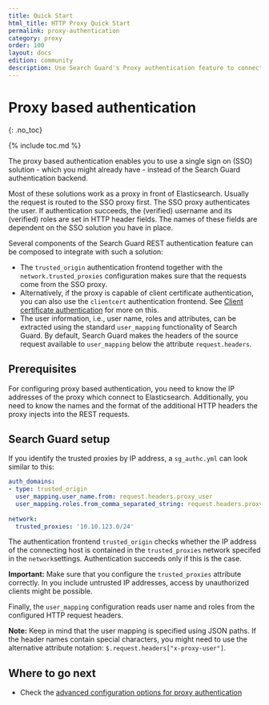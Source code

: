```yaml
---
title: Quick Start
html_title: HTTP Proxy Quick Start
permalink: proxy-authentication
category: proxy
order: 100
layout: docs
edition: community
description: Use Search Guard's Proxy authentication feature to connect Elasticsearch to any third-party identity provider.
---
```

<!---
Copyright 2020 floragunn GmbH
-->

# Proxy based authentication
{: .no_toc}

{% include toc.md %}

The proxy based authentication enables you to use a single sign on (SSO) solution - which you might already have - instead of the Search Guard authentication backend. 

Most of these solutions work as a proxy in front of Elasticsearch. Usually the request is routed to the SSO proxy first. The SSO proxy authenticates the user. If authentication succeeds, the (verified) username and its (verified) roles are set in HTTP header fields. The names of these fields are dependent on the SSO solution you have in place.

Several components of the Search Guard REST authentication feature can be composed to integrate with such a solution:

- The `trusted_origin` authentication frontend together with the `network.trusted_proxies` configuration makes sure that the requests come from the SSO proxy.
- Alternatively, if the proxy is capable of client certificate authentication, you can also use the `clientcert` authentication frontend. See [Client certificate authentication](./auth_auth_clientcert.md) for more on this.
- The user information, i.e., user name, roles and attributes, can be extracted using the standard `user_mapping` functionality of Search Guard. By default, Search Guard makes the headers of the source request available to `user_mapping` below the attribute `request.headers`. 

## Prerequisites

For configuring proxy based authentication, you need to know the IP addresses of the proxy which connect to Elasticsearch. Additionally, you need to know 
the names and the format of the additional HTTP headers the proxy injects into the REST requests.

## Search Guard setup

If you identify the trusted proxies by IP address, a `sg_authc.yml` can look similar to this:

```yaml
auth_domains:
- type: trusted_origin
  user_mapping.user_name.from: request.headers.proxy_user
  user_mapping.roles.from_comma_separated_string: request.headers.proxy_roles
  
network:
  trusted_proxies: '10.10.123.0/24' 
```

The authentication frontend `trusted_origin` checks whether the IP address of the connecting host is contained in the `trusted_proxies` network specifed in the `network`settings. Authentication succeeds only if this is the case.

**Important:** Make sure that you configure the `trusted_proxies` attribute correctly. In you include untrusted IP addresses, access by unauthorized clients might be possible.

Finally, the `user_mapping` configuration reads user name and roles from the configured HTTP request headers.

**Note:** Keep in mind that the user mapping is specified using JSON paths. If the header names contain special characters, you might need to use the alternative attribute notation: `$.request.headers["x-proxy-user"]`. 


## Where to go next

* Check the  [advanced configuration options for proxy authentication](../_docs_auth_auth/auth_auth_proxy_advanced.md)
